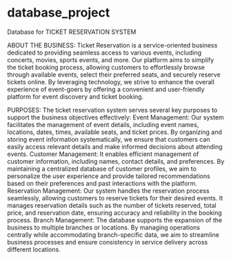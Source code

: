 # database_project
Database for TICKET RESERVATION SYSTEM

ABOUT THE BUSINESS:
Ticket Reservation is a service-oriented business dedicated to providing seamless access to various events, including concerts, movies, sports events, and more. Our platform aims to simplify the ticket booking process, allowing customers to effortlessly browse through available events, select their preferred seats, and securely reserve tickets online. By leveraging technology, we strive to enhance the overall experience of event-goers by offering a convenient and user-friendly platform for event discovery and ticket booking.

PURPOSES:
The ticket reservation system serves several key purposes to support the business objectives effectively:
Event Management: Our system facilitates the management of event details, including event names, locations, dates, times, available seats, and ticket prices. By organizing and storing event information systematically, we ensure that customers can easily access relevant details and make informed decisions about attending events.
Customer Management: It enables efficient management of customer information, including names, contact details, and preferences. By maintaining a centralized database of customer profiles, we aim to personalize the user experience and provide tailored recommendations based on their preferences and past interactions with the platform.
Reservation Management: Our system handles the reservation process seamlessly, allowing customers to reserve tickets for their desired events. It manages reservation details such as the number of tickets reserved, total price, and reservation date, ensuring accuracy and reliability in the booking process.
Branch Management: The database supports the expansion of the business to multiple branches or locations. By managing operations centrally while accommodating branch-specific data, we aim to streamline business processes and ensure consistency in service delivery across different locations.
